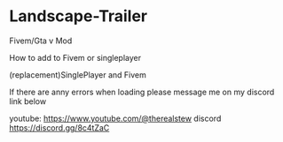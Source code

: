 # Landscape-Trailer
Fivem/Gta v Mod 

How to add to Fivem or singleplayer

(replacement)SinglePlayer and Fivem

If there are anny errors when loading please message me on my discord link below

youtube: https://www.youtube.com/@therealstew discord https://discord.gg/8c4tZaC
